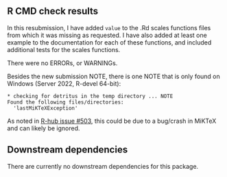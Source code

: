 ## R CMD check results

In this resubmission, I have added `value` to the .Rd scales functions files from which it was missing as requested. I have also added at least one example to the documentation for each of these functions, and included additional tests for the scales functions.

There were no ERRORs,  or WARNINGs. 

Besides the new submission NOTE, there is one NOTE that is only found on Windows (Server 2022, R-devel 64-bit): 

```
* checking for detritus in the temp directory ... NOTE
Found the following files/directories:
  'lastMiKTeXException'
```
As noted in [R-hub issue #503](https://github.com/r-hub/rhub/issues/503), this could be due to a bug/crash in MiKTeX and can likely be ignored.

## Downstream dependencies

There are currently no downstream dependencies for this package.

